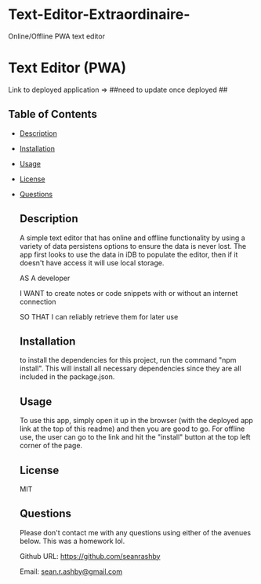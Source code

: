 # Text-Editor-Extraordinaire-
Online/Offline PWA text editor 

# Text Editor (PWA)
  
  Link to deployed application => ##need to update once deployed ##
  
  ## Table of Contents
- [Description](#description)

- [Installation](#installation)

- [Usage](#usage)

- [License](#license)

- [Questions](#questions)

  ## Description
  A simple text editor that has online and offline functionality by using a variety of data persistens options to ensure the data is never lost. The app first looks to use the data in iDB to populate the editor, then if it doesn't have access it will use local storage. 
  
  AS A developer
  
  I WANT to create notes or code snippets with or without an internet connection
  
  SO THAT I can reliably retrieve them for later use
  
  ## Installation
  to install the dependencies for this project, run the command "npm install". This will install all necessary dependencies since they are all included in the package.json. 

  ## Usage
  To use this app, simply open it up in the browser (with the deployed app link at the top of this readme) and then you are good to go. For offline use, the user can go to the link and hit the "install" button at the top left corner of the page. 

  ## License
  MIT

  ## Questions

  Please don't contact me with any questions using either of the avenues below. This was a homework lol. 

  Github URL: https://github.com/seanrashby

  Email: sean.r.ashby@gmail.com